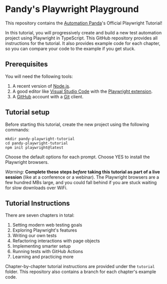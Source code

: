 # Pandy's Playwright Playground

This repository contains the [Automation Panda](https://automationpanda.com/)'s Official Playwright Tutorial!

In this tutorial, you will progressively create and build a new test automation project using Playwright in TypeScript.
This GitHub repository provides all instructions for the tutorial.
It also provides example code for each chapter,
so you can compare your code to the example if you get stuck.


## Prerequisites

You will need the following tools:

1. A recent version of [Node.js](https://nodejs.org/).
2. A good editor like [Visual Studio Code](https://code.visualstudio.com/) with the [Playwright extension](https://playwright.dev/docs/getting-started-vscode).
3. A [GitHub](https://github.com/) account with a [Git](https://git-scm.com/) client.


## Tutorial setup

Before starting this tutorial, create the new project using the following commands:

```
mkdir pandy-playwright-tutorial
cd pandy-playwright-tutorial
npm init playwright@latest
```

Choose the default options for each prompt.
Choose YES to install the Playwright browsers.

*Warning:*
**Complete these steps *before* taking this tutorial as part of a live session** (like at a conference or a webinar).
The Playwright browsers are a few hundred MBs large,
and you could fall behind if you are stuck waiting for slow downloads over WiFi.


## Tutorial Instructions

There are seven chapters in total:

1. Setting modern web testing goals
2. Exploring Playwright's features
3. Writing our own tests
4. Refactoring interactions with page objects
5. Implementing smarter setup
6. Running tests with GitHub Actions
7. Learning and practicing more

Chapter-by-chapter tutorial instructions are provided under the `tutorial` folder.
This repository also contains a branch for each chapter's example code.

